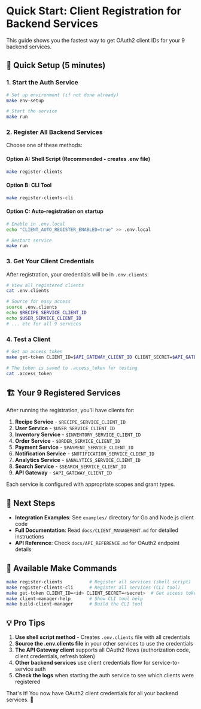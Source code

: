 # Quick Start: Client Registration for Backend Services

This guide shows you the fastest way to get OAuth2 client IDs for your 9 backend services.

## 🚀 Quick Setup (5 minutes)

### 1. Start the Auth Service

```bash
# Set up environment (if not done already)
make env-setup

# Start the service
make run
```

### 2. Register All Backend Services

Choose one of these methods:

#### Option A: Shell Script (Recommended - creates .env file)

```bash
make register-clients
```

#### Option B: CLI Tool

```bash
make register-clients-cli
```

#### Option C: Auto-registration on startup

```bash
# Enable in .env.local
echo "CLIENT_AUTO_REGISTER_ENABLED=true" >> .env.local

# Restart service
make run
```

### 3. Get Your Client Credentials

After registration, your credentials will be in `.env.clients`:

```bash
# View all registered clients
cat .env.clients

# Source for easy access
source .env.clients
echo $RECIPE_SERVICE_CLIENT_ID
echo $USER_SERVICE_CLIENT_ID
# ... etc for all 9 services
```

### 4. Test a Client

```bash
# Get an access token
make get-token CLIENT_ID=$API_GATEWAY_CLIENT_ID CLIENT_SECRET=$API_GATEWAY_CLIENT_SECRET

# The token is saved to .access_token for testing
cat .access_token
```

## 🏗️ Your 9 Registered Services

After running the registration, you'll have clients for:

1. **Recipe Service** - `$RECIPE_SERVICE_CLIENT_ID`
2. **User Service** - `$USER_SERVICE_CLIENT_ID`
3. **Inventory Service** - `$INVENTORY_SERVICE_CLIENT_ID`
4. **Order Service** - `$ORDER_SERVICE_CLIENT_ID`
5. **Payment Service** - `$PAYMENT_SERVICE_CLIENT_ID`
6. **Notification Service** - `$NOTIFICATION_SERVICE_CLIENT_ID`
7. **Analytics Service** - `$ANALYTICS_SERVICE_CLIENT_ID`
8. **Search Service** - `$SEARCH_SERVICE_CLIENT_ID`
9. **API Gateway** - `$API_GATEWAY_CLIENT_ID`

Each service is configured with appropriate scopes and grant types.

## 📖 Next Steps

- **Integration Examples**: See `examples/` directory for Go and Node.js client code
- **Full Documentation**: Read `docs/CLIENT_MANAGEMENT.md` for detailed instructions
- **API Reference**: Check `docs/API_REFERENCE.md` for OAuth2 endpoint details

## 🔧 Available Make Commands

```bash
make register-clients          # Register all services (shell script)
make register-clients-cli      # Register all services (CLI tool)
make get-token CLIENT_ID=<id> CLIENT_SECRET=<secret>  # Get access token
make client-manager-help       # Show CLI tool help
make build-client-manager      # Build the CLI tool
```

## 💡 Pro Tips

1. **Use shell script method** - Creates `.env.clients` file with all credentials
2. **Source the .env.clients file** in your other services to use the credentials
3. **The API Gateway client** supports all OAuth2 flows (authorization code, client credentials, refresh token)
4. **Other backend services** use client credentials flow for service-to-service auth
5. **Check the logs** when starting the auth service to see which clients were registered

That's it! You now have OAuth2 client credentials for all your backend services. 🎉
